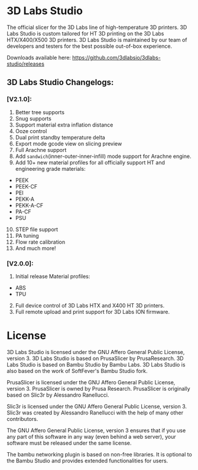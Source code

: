 
# 3D Labs Studio
The official slicer for the 3D Labs line of high-temperature 3D printers. 3D Labs Studio is custom tailored for HT 3D printing on the 3D Labs HTX/X400/X500 3D printers. 3D Labs Studio is maintained by our team of developers and testers for the best possible out-of-box experience.

Downloads available here: https://github.com/3dlabsio/3dlabs-studio/releases

## 3D Labs Studio Changelogs:

### [V2.1.0]:
1. Better tree supports
2. Snug supports
3. Support material extra inflation distance
4. Ooze control
5. Dual print standby temperature delta
6. Export mode gcode view on slicing preview
7. Full Arachne support
8. Add `sandwich`(inner-outer-inner-infill) mode support for Arachne engine.
9. Add 10+ new material profiles for all officially support HT and engineering grade materials:
- PEEK
- PEEK-CF
- PEI
- PEKK-A
- PEKK-A-CF
- PA-CF
- PSU
10. STEP file support
11. PA tuning
12. Flow rate calibration
13. And much more!

### [V2.0.0]:
1. Initial release
Material profiles:
- ABS
- TPU
2. Full device control of 3D Labs HTX and X400 HT 3D printers.
3. Full remote upload and print support for 3D Labs ION firmware.

# License
3D Labs Studio is licensed under the GNU Affero General Public License, version 3. 3D Labs Studio is based on PrusaSlicer by PrusaResearch. 3D Labs Studio is based on Bambu Studio by Bambu Labs. 3D Labs Studio is also based on the work of SoftFever's Bambu Studio fork.

PrusaSlicer is licensed under the GNU Affero General Public License, version 3. PrusaSlicer is owned by Prusa Research. PrusaSlicer is originally based on Slic3r by Alessandro Ranellucci.

Slic3r is licensed under the GNU Affero General Public License, version 3. Slic3r was created by Alessandro Ranellucci with the help of many other contributors.

The GNU Affero General Public License, version 3 ensures that if you use any part of this software in any way (even behind a web server), your software must be released under the same license.

The bambu networking plugin is based on non-free libraries. It is optional to the Bambu Studio and provides extended functionalities for users.

